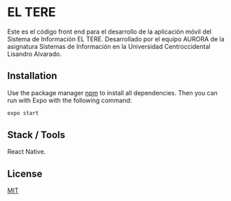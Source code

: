 # EL TERE

Este es el código front end para el desarrollo de la aplicación móvil del Sistema de Información EL TERE. Desarrollado por el equipo AURORA de la asignatura Sistemas de Información en la Universidad Centroccidental Lisandro Alvarado.

## Installation

Use the package manager [npm](https://www.npmjs.com/) to install all dependencies. Then you can run with Expo with the following command:

```bash
expo start
```

## Stack / Tools

React Native.

## License

[MIT](https://choosealicense.com/licenses/mit/)
